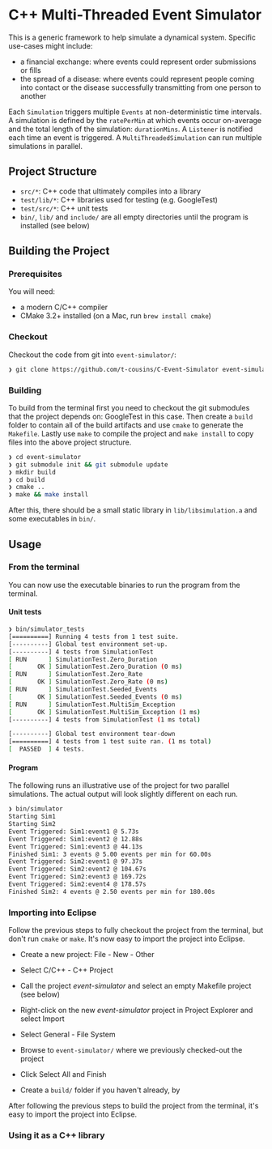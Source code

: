 # C++ Multi-Threaded Event Simulator

This is a generic framework to help simulate a dynamical system. Specific use-cases might include:
* a financial exchange: where events could represent order submissions or fills
* the spread of a disease: where events could represent people coming into contact or the disease successfully transmitting from one person to another

Each `Simulation` triggers multiple `Events` at non-deterministic time intervals. A simulation is defined by the `ratePerMin` at which events occur on-average and the total length of the simulation: `durationMins`. A `Listener` is notified each time an event is triggered. A `MultiThreadedSimulation` can run multiple simulations in parallel.

## Project Structure

* `src/*`: C++ code that ultimately compiles into a library
* `test/lib/*`: C++ libraries used for testing (e.g. GoogleTest)
* `test/src/*`: C++ unit tests
* `bin/`, `lib/` and `include/` are all empty directories until the program is installed (see below)

## Building the Project

### Prerequisites

You will need:

* a modern C/C++ compiler
* CMake 3.2+ installed (on a Mac, run `brew install cmake`)

### Checkout

Checkout the code from git into `event-simulator/`:

```bash
❯ git clone https://github.com/t-cousins/C-Event-Simulator event-simulator
```

### Building

To build from the terminal first you need to checkout the git submodules that the project depends on: GoogleTest in this case. Then create a `build` folder to contain all of the build artifacts and use `cmake` to generate the `Makefile`. Lastly use `make` to compile the project and `make install` to copy files into the above project structure.

```bash
❯ cd event-simulator
❯ git submodule init && git submodule update
❯ mkdir build
❯ cd build
❯ cmake ..
❯ make && make install
```

After this, there should be a small static library in `lib/libsimulation.a` and some executables in `bin/`.

## Usage

### From the terminal

You can now use the executable binaries to run the program from the terminal.

#### Unit tests

```bash
❯ bin/simulator_tests
[==========] Running 4 tests from 1 test suite.
[----------] Global test environment set-up.
[----------] 4 tests from SimulationTest
[ RUN      ] SimulationTest.Zero_Duration
[       OK ] SimulationTest.Zero_Duration (0 ms)
[ RUN      ] SimulationTest.Zero_Rate
[       OK ] SimulationTest.Zero_Rate (0 ms)
[ RUN      ] SimulationTest.Seeded_Events
[       OK ] SimulationTest.Seeded_Events (0 ms)
[ RUN      ] SimulationTest.MultiSim_Exception
[       OK ] SimulationTest.MultiSim_Exception (1 ms)
[----------] 4 tests from SimulationTest (1 ms total)

[----------] Global test environment tear-down
[==========] 4 tests from 1 test suite ran. (1 ms total)
[  PASSED  ] 4 tests.
```

#### Program

The following runs an illustrative use of the project for two parallel simulations. The actual output will look slightly different on each run.

```bash
❯ bin/simulator
Starting Sim1 
Starting Sim2 
Event Triggered: Sim1:event1 @ 5.73s
Event Triggered: Sim1:event2 @ 12.88s
Event Triggered: Sim1:event3 @ 44.13s
Finished Sim1: 3 events @ 5.00 events per min for 60.00s
Event Triggered: Sim2:event1 @ 97.37s
Event Triggered: Sim2:event2 @ 104.67s
Event Triggered: Sim2:event3 @ 169.72s
Event Triggered: Sim2:event4 @ 178.57s
Finished Sim2: 4 events @ 2.50 events per min for 180.00s
```

### Importing into Eclipse

Follow the previous steps to fully checkout the project from the terminal, but don't run `cmake` or `make`. It's now easy to import the project into Eclipse.

* Create a new project: File - New - Other
* Select C/C++ - C++ Project
* Call the project *event-simulator* and select an empty Makefile project (see below)

* Right-click on the new *event-simulator* project in Project Explorer and select Import
* Select General - File System
* Browse to `event-simulator/` where we previously checked-out the project
* Click Select All and Finish
* Create a `build/` folder if you haven't already, by 


After following the previous steps to build the project from the terminal, it's easy to import the project into Eclipse.



### Using it as a C++ library
